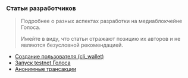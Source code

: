 ### Статьи разработчиков

> Подробнее о разных аспектах разработки на медиаблокчейне Голоса.
>
> Имейте в виду, что статьи отражают позицию их авторов и не являются безусловной рекомендацией.

* [Создание пользователя \(cli\_wallet\)](https://wiki.golos.io/3-guides/stati/sozdanie-polzovatelya-ispolzuya-cliwallet.html)
* [Запуск testnet Голоса](/3-guides/stati/zapusk-testnet-golos.md)
* [Анонимные трансакции](https://wiki.golos.io/3-guides/stati/anonimnie-transaktsii.html)



